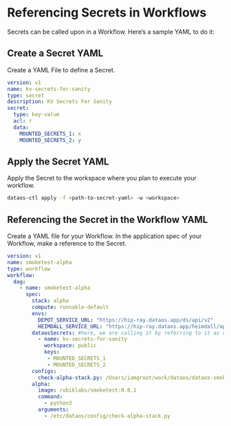 # Referencing Secrets in Workflows

Secrets can be called upon in a Workflow. Here’s a sample YAML to do it:

## Create a Secret YAML

Create a YAML File to define a Secret.

```yaml
version: v1
name: kv-secrets-for-sanity
type: secret
description: KV Secrets For Sanity
secret:
  type: key-value
  acl: r
  data:
    MOUNTED_SECRETS_1: x
    MOUNTED_SECRETS_2: y
```

## Apply the Secret YAML

Apply the Secret to the workspace where you plan to execute your workflow.

```bash
dataos-ctl apply -f <path-to-secret-yaml> -w <workspace>
```

## Referencing the Secret in the Workflow YAML

Create a YAML file for your Workflow. In the application spec of your Workflow, make a reference to the Secret.

```yaml
version: v1
name: smoketest-alpha
type: workflow
workflow:
  dag:
    - name: smoketest-alpha
      spec:
        stack: alpha
        compute: runnable-default
        envs:
          DEPOT_SERVICE_URL: "https://hip-ray.dataos.app/ds/api/v2"
          HEIMDALL_SERVICE_URL: "https://hip-ray.dataos.app/heimdall/api/v1"
        dataosSecrets: #here, we are calling it by referring to it as dataosSecrets
          - name: kv-secrets-for-sanity
            workspace: public
            keys:
             - MOUNTED_SECRETS_1
             - MOUNTED_SECRETS_2
        configs:
          check-alpha-stack.py: /Users/iamgroot/work/dataos/dataos-smoke-test/test-usecases/alpha/check-alpha-stack.py
        alpha:
          image: rubiklabs/smoketest:0.0.1
          command:
            - python3
          arguments:
            - /etc/dataos/config/check-alpha-stack.py
```
